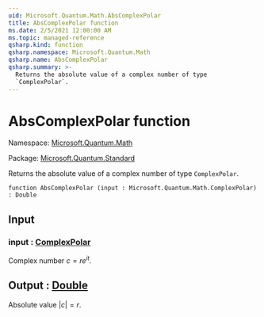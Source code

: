 ```yaml
---
uid: Microsoft.Quantum.Math.AbsComplexPolar
title: AbsComplexPolar function
ms.date: 2/5/2021 12:00:00 AM
ms.topic: managed-reference
qsharp.kind: function
qsharp.namespace: Microsoft.Quantum.Math
qsharp.name: AbsComplexPolar
qsharp.summary: >-
  Returns the absolute value of a complex number of type
  `ComplexPolar`.
---
```


# AbsComplexPolar function

Namespace: [Microsoft.Quantum.Math](xref:Microsoft.Quantum.Math)

Package: [Microsoft.Quantum.Standard](https://nuget.org/packages/Microsoft.Quantum.Standard)


Returns the absolute value of a complex number of type`ComplexPolar`.

```qsharp
function AbsComplexPolar (input : Microsoft.Quantum.Math.ComplexPolar) : Double
```


## Input

### input : [ComplexPolar](xref:Microsoft.Quantum.Math.ComplexPolar)

Complex number $c = r e^{i t}$.



## Output : [Double](xref:microsoft.quantum.lang-ref.double)

Absolute value $|c| = r$.